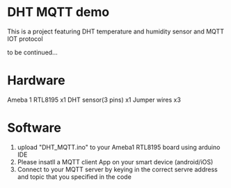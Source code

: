 # DHT MQTT demo
This is a project featuring DHT temperature and humidity sensor and MQTT IOT protocol

to be continued...

# Hardware

Ameba 1 RTL8195        x1
DHT sensor(3 pins)     x1
Jumper wires           x3

# Software
1. upload "DHT_MQTT.ino" to your Ameba1 RTL8195 board using arduino IDE
2. Please insatll a MQTT client App on your smart device (android/iOS)
3. Connect to your MQTT server by keying in the correct servre address and topic that you specified in the code
